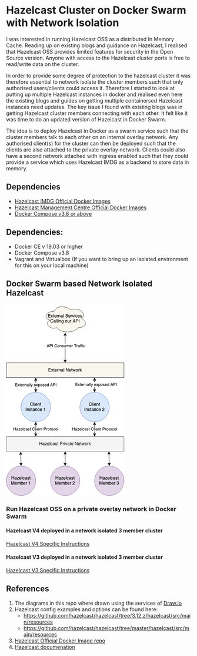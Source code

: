 # Hazelcast Cluster on Docker Swarm with Network Isolation


I was interested in running Hazelcast OSS as a distributed In Memory Cache. Reading up on existing blogs and guidance on Hazelcast, I realised that Hazelcast OSS provides limited features for security in the Open Source version. Anyone with access to the Hazelcast cluster ports is free to read/write data on the cluster.

In order to provide some degree of protection to the hazelcast cluster it was therefore essential to network isolate the cluster members such that only authorised users/clients could access it. Therefore I started to look at putting up multiple Hazelcast instances in docker and realised even here the existing blogs and guides on getting multiple containersed Hazelcast instances need updates. The key issue I found with existing blogs was in getting Hazelcast cluster members connecting with each other. It felt like it was time to do an updated version of Hazelcast in Docker Swarm.

The idea is to deploy Hazelcast in Docker as a swarm service such that the cluster members talk to each other on an internal overlay network. Any authorised client(s) for the cluster can then be deployed such that the clients are also attached to the private overlay network. Clients could also have a second network attached with ingress enabled such that they could provide a service which uses Hazelcast IMDG as a backend to store data in memory.





## Dependencies

* [Hazelcast IMDG Official Docker Images](https://hub.docker.com/r/hazelcast/hazelcast)
* [Hazelcast Management Centre Official Docker Images](https://hub.docker.com/r/hazelcast/hazelcast-jet-management-center)
* [Docker Compose v3.8 or above](https://docs.docker.com/compose/compose-file/)

## Dependencies:

* Docker CE v 19.03 or higher
* Docker Compose v3.8
* Vagrant and Virtualbox (If you want to bring up an isolated environment for this on your local machine)

## Docker Swarm based Network Isolated Hazelcast

![Image](./Hazelcast.png)

### Run Hazelcast OSS on a private overlay network in Docker Swarm


#### Hazelcast V4 deployed in a network isolated 3 member cluster

[Hazelcast V4 Specific Instructions](./hazelcast-v4/hazelcastv4-deploy.md)


#### Hazelcast V3 deployed in a network isolated 3 member cluster
[Hazelcast V3 Specific Instructions](./hazelcast-v3/hazelcastv3-deploy.md)


## References

1. The diagrams in this repo where drawn using the services of [Draw.io](https://www.draw.io/)
2. Hazelcast config examples and options can be found here:
    * https://github.com/hazelcast/hazelcast/tree/3.12.z/hazelcast/src/main/resources
    * https://github.com/hazelcast/hazelcast/tree/master/hazelcast/src/main/resources
3. [Hazelcast Official Docker Image repo](https://github.com/hazelcast/hazelcast-docker)
4. [Hazelcast documenation](https://docs.hazelcast.org/docs/3.12.7/manual/html-single/index.html#hazelcast-topology)
